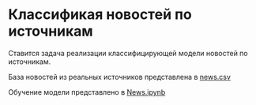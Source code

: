 # Классификая новостей по источникам
Ставится задача реализации классифицирующей модели новостей по источникам.

База новостей из реальных источников представлена в [news.csv](news.csv)

Обучение модели представлено в [News.ipynb](News.ipynb)